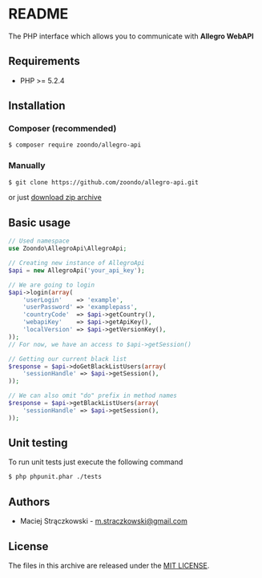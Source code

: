 # README

The PHP interface which allows you to communicate with **Allegro WebAPI**

## Requirements

- PHP >= 5.2.4

## Installation

### Composer (recommended)

```bash
$ composer require zoondo/allegro-api
```

### Manually

```bash
$ git clone https://github.com/zoondo/allegro-api.git
```

or just [download zip archive](https://github.com/zoondo/allegro-api/archive/master.zip)

## Basic usage

```php
// Used namespace
use Zoondo\AllegroApi\AllegroApi;

// Creating new instance of AllegroApi
$api = new AllegroApi('your_api_key');

// We are going to login
$api->login(array(
    'userLogin'    => 'example',
    'userPassword' => 'examplepass',
    'countryCode'  => $api->getCountry(),
    'webapiKey'    => $api->getApiKey(),
    'localVersion' => $api->getVersionKey(),
));
// For now, we have an access to $api->getSession()

// Getting our current black list
$response = $api->doGetBlackListUsers(array(
    'sessionHandle' => $api->getSession(),
));

// We can also omit "do" prefix in method names
$response = $api->getBlackListUsers(array(
    'sessionHandle' => $api->getSession(),
));

```

## Unit testing

To run unit tests just execute the following command

```bash
$ php phpunit.phar ./tests
```

## Authors

- Maciej Strączkowski - <m.straczkowski@gmail.com>

## License

The files in this archive are released under the [MIT LICENSE](LICENSE).
